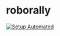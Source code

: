 # roborally

[![Setup Automated](https://img.shields.io/badge/setup-automated-blue?logo=gitpod)](https://gitpod.io/#https://github.com/TypeFox/gitpod)